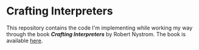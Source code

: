 # Crafting Interpreters

This repository contains the code I'm implementing while working my way through the book ***Crafting Interpreters*** by Robert Nystrom. The book is available [here](https://craftinginterpreters.com/).